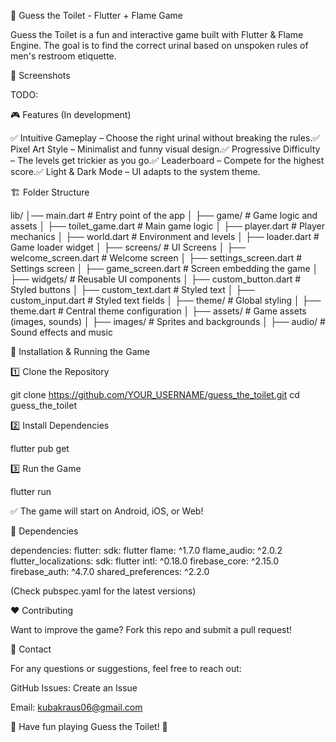 🚽 Guess the Toilet - Flutter + Flame Game

Guess the Toilet is a fun and interactive game built with Flutter & Flame Engine. The goal is to find the correct urinal based on unspoken rules of men's restroom etiquette.

📸 Screenshots

TODO:

🎮 Features (In development)

✅ Intuitive Gameplay – Choose the right urinal without breaking the rules.✅ Pixel Art Style – Minimalist and funny visual design.✅ Progressive Difficulty – The levels get trickier as you go.✅ Leaderboard – Compete for the highest score.✅ Light & Dark Mode – UI adapts to the system theme.

🏗 Folder Structure

lib/
│── main.dart             # Entry point of the app
│
├── game/                 # Game logic and assets
│   ├── toilet_game.dart  # Main game logic
│   ├── player.dart       # Player mechanics
│   ├── world.dart        # Environment and levels
│   ├── loader.dart       # Game loader widget
│
├── screens/              # UI Screens
│   ├── welcome_screen.dart  # Welcome screen
│   ├── settings_screen.dart # Settings screen
│   ├── game_screen.dart     # Screen embedding the game
│
├── widgets/              # Reusable UI components
│   ├── custom_button.dart  # Styled buttons
│   ├── custom_text.dart    # Styled text
│   ├── custom_input.dart   # Styled text fields
│
├── theme/                # Global styling
│   ├── theme.dart        # Central theme configuration
│
├── assets/               # Game assets (images, sounds)
│   ├── images/           # Sprites and backgrounds
│   ├── audio/            # Sound effects and music

🚀 Installation & Running the Game

1️⃣ Clone the Repository

git clone https://github.com/YOUR_USERNAME/guess_the_toilet.git
cd guess_the_toilet

2️⃣ Install Dependencies

flutter pub get

3️⃣ Run the Game

flutter run

✅ The game will start on Android, iOS, or Web!

🔧 Dependencies

dependencies:
  flutter:
    sdk: flutter
  flame: ^1.7.0
  flame_audio: ^2.0.2
  flutter_localizations:
    sdk: flutter
  intl: ^0.18.0
  firebase_core: ^2.15.0
  firebase_auth: ^4.7.0
  shared_preferences: ^2.2.0

(Check pubspec.yaml for the latest versions)

❤️ Contributing

Want to improve the game? Fork this repo and submit a pull request!

📩 Contact

For any questions or suggestions, feel free to reach out:

GitHub Issues: Create an Issue

Email: kubakraus06@gmail.com

🚀 Have fun playing Guess the Toilet! 🚀

